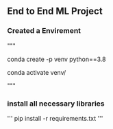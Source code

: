 ## End to End ML Project

### Created a Envirement
"""

conda create -p venv python==3.8

conda activate venv/

"""
### install all necessary libraries
'''
pip install -r requirements.txt
'''